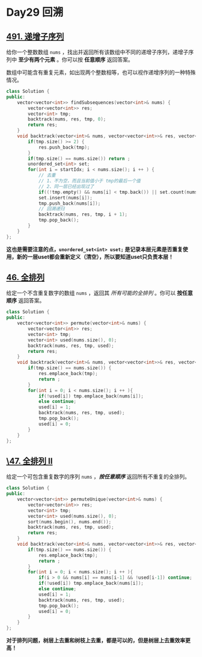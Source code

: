 # Day29 回溯

## [491. 递增子序列](https://leetcode.cn/problems/non-decreasing-subsequences/description/)

给你一个整数数组 `nums` ，找出并返回所有该数组中不同的递增子序列，递增子序列中 **至少有两个元素** 。你可以按 **任意顺序** 返回答案。

数组中可能含有重复元素，如出现两个整数相等，也可以视作递增序列的一种特殊情况。

```cpp
class Solution {
public:
    vector<vector<int>> findSubsequences(vector<int>& nums) {
        vector<vector<int>> res;
        vector<int> tmp;
        backtrack(nums, res, tmp, 0);
        return res;
    }
    void backtrack(vector<int>& nums, vector<vector<int>>& res, vector<int>& tmp, int startIdx) {
        if(tmp.size() >= 2) {
            res.push_back(tmp);
        }
        if(tmp.size() == nums.size()) return ;
        unordered_set<int> set;
        for(int i = startIdx; i < nums.size(); i ++ ) {
            // 去重
            // 1、不为空，而且当前值小于 tmp的最后一个值
            // 2、同一层已经出现过了
            if((!tmp.empty() && nums[i] < tmp.back()) || set.count(nums[i])) continue;
            set.insert(nums[i]);
            tmp.push_back(nums[i]);
            // 回溯递归
            backtrack(nums, res, tmp, i + 1);
            tmp.pop_back();
        }
    }
};
```

**这也是需要注意的点，`unordered_set<int> uset;` 是记录本层元素是否重复使用，新的一层uset都会重新定义（清空），所以要知道uset只负责本层！**

## [46. 全排列](https://leetcode.cn/problems/permutations/description/)

给定一个不含重复数字的数组 `nums` ，返回其 *所有可能的全排列* 。你可以 **按任意顺序** 返回答案。

```cpp
class Solution {
public:
    vector<vector<int>> permute(vector<int>& nums) {
        vector<vector<int>> res;
        vector<int> tmp;
        vector<int> used(nums.size(), 0);
        backtrack(nums, res, tmp, used);
        return res;
    }
    void backtrack(vector<int>& nums, vector<vector<int>>& res, vector<int>& tmp, vector<int>& used) {
        if(tmp.size() == nums.size()) {
            res.emplace_back(tmp);
            return ;
        }
        for(int i = 0; i < nums.size(); i ++ ){
            if(!used[i]) tmp.emplace_back(nums[i]);
            else continue;
            used[i] = 1;
            backtrack(nums, res, tmp, used);
            tmp.pop_back();
            used[i] = 0;
        }
    }
};
```



## [\47. 全排列 II](https://leetcode.cn/problems/permutations-ii/description/)

给定一个可包含重复数字的序列 `nums` ，***按任意顺序*** 返回所有不重复的全排列。

```cpp
class Solution {
public:
    vector<vector<int>> permuteUnique(vector<int>& nums) {
        vector<vector<int>> res;
        vector<int> tmp;
        vector<int> used(nums.size(), 0);
        sort(nums.begin(), nums.end());
        backtrack(nums, res, tmp, used);
        return res;
    }
    void backtrack(vector<int>& nums, vector<vector<int>>& res, vector<int>& tmp, vector<int>& used) {
        if(tmp.size() == nums.size()) {
            res.emplace_back(tmp);
            return ;
        }
        for(int i = 0; i < nums.size(); i ++ ){
            if(i > 0 && nums[i] == nums[i-1] && !used[i-1]) continue;
            if(!used[i]) tmp.emplace_back(nums[i]);
            else continue;
            used[i] = 1;
            backtrack(nums, res, tmp, used);
            tmp.pop_back();
            used[i] = 0;
        }
    }
};
```

**对于排列问题，树层上去重和树枝上去重，都是可以的，但是树层上去重效率更高！**